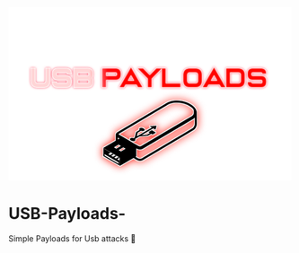 ![icon](https://raw.githubusercontent.com/Chanuka-KL/Assets/refs/heads/main/20241018_035835.png)
# USB-Payloads-
Simple Payloads for Usb attacks 🦝
